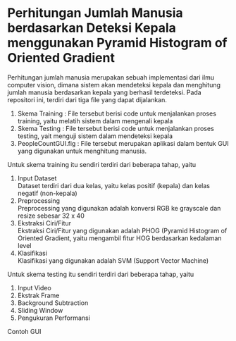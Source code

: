 # Perhitungan Jumlah Manusia berdasarkan Deteksi Kepala menggunakan Pyramid Histogram of Oriented Gradient

Perhitungan jumlah manusia merupakan sebuah implementasi dari ilmu computer vision, dimana sistem akan mendeteksi kepala dan menghitung jumlah manusia berdasarkan kepala yang berhasil terdeteksi. Pada repositori ini, terdiri dari tiga file yang dapat dijalankan.
1. Skema Training : File tersebut berisi code untuk menjalankan proses training, yaitu melatih sistem dalam mengenali kepala
2. Skema Testing : File tersebut berisi code untuk menjalankan proses testing, yait menguji sistem dalam mendeteksi kepala
3. PeopleCountGUI.fig : File tersebut merupakan aplikasi dalam bentuk GUI yang digunakan untuk menghitung manusia.

Untuk skema training itu sendiri terdiri dari beberapa tahap, yaitu
1. Input Dataset 
<br> Dataset terdiri dari dua kelas, yaitu kelas positif (kepala) dan kelas negatif (non-kepala)
2. Preprocessing
<br> Preprocessing yang digunakan adalah konversi RGB ke grayscale dan resize sebesar 32 x 40
3. Ekstraksi Ciri/Fitur
<br> Ekstraksi Ciri/Fitur yang digunakan adalah PHOG (Pyramid Histogram of Oriented Gradient, yaitu mengambil fitur HOG berdasarkan kedalaman level
4. Klasifikasi
<br> Klasifikasi yang digunakan adalah SVM (Support Vector Machine)

Untuk skema testing itu sendiri terdiri dari beberapa tahap, yaitu
1. Input Video
2. Ekstrak Frame
3. Background Subtraction
4. Sliding Window
5. Pengukuran Performansi

Contoh GUI
